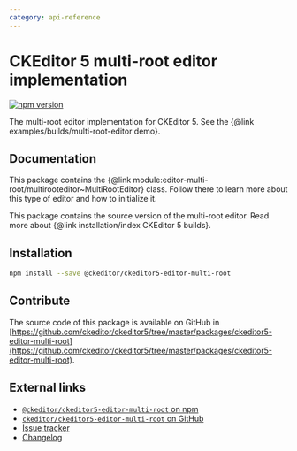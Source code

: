 ```yaml
---
category: api-reference
---
```


# CKEditor&nbsp;5 multi-root editor implementation

[![npm version](https://badge.fury.io/js/%40ckeditor%2Fckeditor5-editor-multi-root.svg)](https://www.npmjs.com/package/@ckeditor/ckeditor5-editor-multi-root)

The multi-root editor implementation for CKEditor&nbsp;5. See the {@link examples/builds/multi-root-editor demo}.

## Documentation

This package contains the {@link module:editor-multi-root/multirooteditor~MultiRootEditor} class. Follow there to learn more about this type of editor and how to initialize it.

This package contains the source version of the multi-root editor. Read more about {@link installation/index CKEditor&nbsp;5 builds}.

## Installation

```bash
npm install --save @ckeditor/ckeditor5-editor-multi-root
```

## Contribute

The source code of this package is available on GitHub in [https://github.com/ckeditor/ckeditor5/tree/master/packages/ckeditor5-editor-multi-root](https://github.com/ckeditor/ckeditor5/tree/master/packages/ckeditor5-editor-multi-root).

## External links

* [`@ckeditor/ckeditor5-editor-multi-root` on npm](https://www.npmjs.com/package/@ckeditor/ckeditor5-editor-multi-root)
* [`ckeditor/ckeditor5-editor-multi-root` on GitHub](https://github.com/ckeditor/ckeditor5/tree/master/packages/ckeditor5-editor-multi-root)
* [Issue tracker](https://github.com/ckeditor/ckeditor5/issues)
* [Changelog](https://github.com/ckeditor/ckeditor5/blob/master/CHANGELOG.md)
